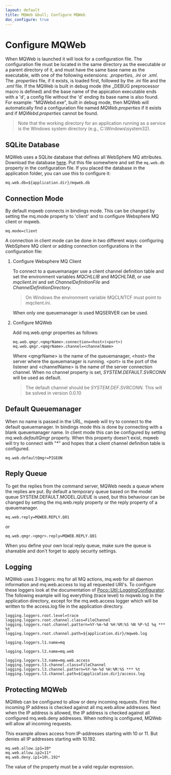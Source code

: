 ```yaml
---
layout: default
title: MQWeb &bull; Configure MQWeb
doc_configure: true
---
```


Configure MQWeb
===============

When MQWeb is launched it will look for a configuration file. The configuration 
file must be located in the same directory as the executable or a parent 
directory of it, and must have the same base name as the executable, with one 
of the following extensions: *.properties*, *.ini* or *.xml*. The *.properties* 
file, if it exists, is loaded first, followed by the *.ini* file and the *.xml* 
file. If the MQWeb is built in debug mode (the _DEBUG preprocessor macro is 
defined) and the base name of the appication executable ends with a 'd', a 
config file without the 'd' ending its base name is also found. For example: 
"MQWebd.exe", built in debug mode, then MQWeb will automatically find a 
configuration file named *MQWeb.properties* if it exists and if 
*MQWebd.properties* cannot be found.

> Note that the working directory for an application running as a service is 
> the Windows system directory (e.g., C:\Windows\system32).

SQLite Database
---------------
MQWeb uses a SQLite database that defines all WebSphere MQ attributes.
Download the database [here](http://mqweb.org/files/mqweb.db). 
Put this file somewhere and set the `mq.web.db` property in the configuration file. 
If you placed the database in the application folder, you can use this to 
configure it:

    mq.web.db=${application.dir}/mqweb.db
    
Connection Mode
---------------

By default mqweb connects in bindings mode. This can be changed by setting the 
mq.mode property to 'client' and to configure Websphere MQ client or mqweb.

    mq.mode=client 

A connection in client mode can be done in two different ways: configuring
WebSphere MQ client or adding connection configurations in the configuration 
file:

1. Configure Websphere MQ Client

   To connect to a queuemanager use a client channel definition table and set the 
   environment variables *MQCHLLIB* and *MQCHLTAB*, or use *mqclient.ini* and set 
   *ChannelDefinitionFile* and *ChannelDefinitionDirectory*.

   > On Windows the environment variable MQCLNTCF must point to mqclient.ini. 

   When only one queuemanager is used MQSERVER can be used.

2. Configure MQWeb

   Add mq.web.qmgr properties as follows:

       mq.web.qmgr.<qmgrName>.connection=<host>(<port>)
       mq.web.qmgr.<qmgrName>.channel=<channelName>

   Where &lt;qmgrName&gt; is the name of the queuemanager, &lt;host&gt; the server where
   the queuemanager is running. &lt;port&gt; is the port of the listener and
   &lt;channelName&gt; is the name of the server connection channel. When no channel
   property is set, *SYSTEM.DEFAULT.SVRCONN* will be used as default.

   > The default channel should be *SYSTEM.DEF.SVRCONN*. This will be solved in version 0.0.10

Default Queuemanager
--------------------

When no name is passed in the URL, mqweb will try to connect to the default
queuemanager. In bindings mode this is done by connecting with a blank
queuemanager name. In client mode this can be configured by setting
*mq.web.defaultQmgr* property. When this property doesn't exist, mqweb will 
try to connect with "*" and hopes that a client channel definition table 
is configured.

    mq.web.defaultQmgr=PIGEON

Reply Queue
-----------

To get the replies from the command server, MQWeb needs a queue where the replies
are put. By default a temporary queue based on the model queue 
SYSTEM.DEFAULT.MODEL.QUEUE is used, but this behaviour can be changed by setting 
the mq.web.reply property or the reply property of a queuemanager.

    mq.web.reply=MQWEB.REPLY.Q01

or

    mq.web.qmgr.<qmgr>.reply=MQWEB.REPLY.Q01

When you define your own local reply queue, make sure the queue is shareable and
don't forget to apply security settings.

Logging
-------

MQWeb uses 3 loggers: mq for all MQ actions, mq.web for all daemon information and mq.web.access to log all requested URI's.
To configure these loggers look at the documentation of [Poco::Util::LoggingConfigurator](http://pocoproject.org/docs/Poco.Util.LoggingConfigurator.html).
The following example will log everything (trace level) to mqweb.log in the application directory, except for the mq.web.access logger
which will be written to the access.log file in the application directory.

    logging.loggers.root.level=trace
    logging.loggers.root.channel.class=FileChannel
    logging.loggers.root.channel.pattern=%Y-%m-%d %H:%M:%S %N %P-%I %q *** %t
    logging.loggers.root.channel.path=${application.dir}/mqweb.log
    
    logging.loggers.l1.name=mq
    
    logging.loggers.l2.name=mq.web
    
    logging.loggers.l3.name=mq.web.access
    logging.loggers.l3.channel.class=FileChannel
    logging.loggers.l3.channel.pattern=%Y-%m-%d %H:%M:%S *** %t
    logging.loggers.l3.channel.path=${application.dir}/access.log

Protecting MQWeb
----------------

MQWeb can be configured to allow or deny incoming requests. First the incoming
IP address is checked against all mq.web.allow addresses. Next when the IP
address is allowed, the IP address is checked against all configured mq.web.deny
addresses. When nothing is configured, MQWeb will allow all incoming requests.

This example allows access from IP-addresses starting with 10 or 11. But denies
all IP addresses starting with 10.192.

    mq.web.allow.ip1=10*
    mq.web.allow.ip2=11*
    mq.web.deny.ip1=10\.192*

The value of the property must be a valid regular expression.
